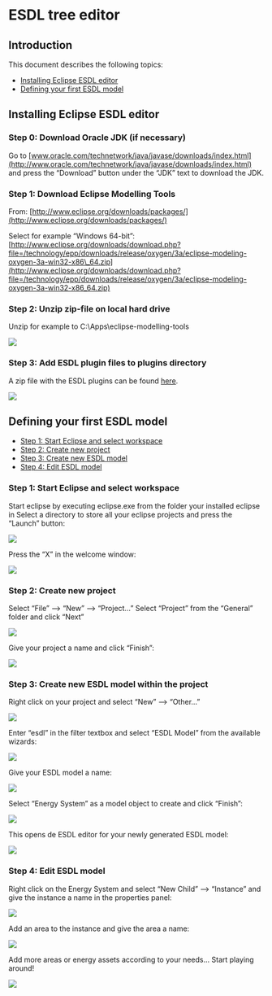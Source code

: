 # ESDL tree editor

## Introduction

This document describes the following topics:

* [Installing Eclipse ESDL editor](esdl-tree-editor.md#installing-eclipse-esdl-editor)
* [Defining your first ESDL model](esdl-tree-editor.md#defining-your-first-esdl-model)

## Installing Eclipse ESDL editor

### Step 0: Download Oracle JDK \(if necessary\)

Go to [www.oracle.com/technetwork/java/javase/downloads/index.html](http://www.oracle.com/technetwork/java/javase/downloads/index.html) and press the “Download” button under the “JDK” text to download the JDK.

### Step 1: Download Eclipse Modelling Tools

From: [http://www.eclipse.org/downloads/packages/](http://www.eclipse.org/downloads/packages/)

Select for example “Windows 64-bit”: [http://www.eclipse.org/downloads/download.php?file=/technology/epp/downloads/release/oxygen/3a/eclipse-modeling-oxygen-3a-win32-x86\_64.zip](http://www.eclipse.org/downloads/download.php?file=/technology/epp/downloads/release/oxygen/3a/eclipse-modeling-oxygen-3a-win32-x86_64.zip)

### Step 2: Unzip zip-file on local hard drive

Unzip for example to C:\Apps\eclipse-modelling-tools

![](../../.gitbook/assets/eclipse-dir.PNG)

### Step 3: Add ESDL plugin files to plugins directory

A zip file with the ESDL plugins can be found [here](https://github.com/EnergyTransition/ESDL-tooling).

![](../../.gitbook/assets/plugins-in-dir.PNG)

## Defining your first ESDL model

* [Step 1: Start Eclipse and select workspace](esdl-tree-editor.md#step-1-start-eclipse-and-select-workspace)
* [Step 2: Create new project](esdl-tree-editor.md#step-2-create-new-project)
* [Step 3: Create new ESDL model](esdl-tree-editor.md#step-3-create-new-esdl-model-within-the-project)
* [Step 4: Edit ESDL model](esdl-tree-editor.md#step-4-edit-esdl-model)

### Step 1: Start Eclipse and select workspace

Start eclipse by executing eclipse.exe from the folder your installed eclipse in Select a directory to store all your eclipse projects and press the “Launch” button:

![](../../.gitbook/assets/select-workspace-dir.PNG)

Press the “X” in the welcome window:

![](../../.gitbook/assets/welcome-screen.PNG)

### Step 2: Create new project

Select “File” --&gt; “New” --&gt; “Project…” Select “Project” from the “General” folder and click “Next”

![](../../.gitbook/assets/select-wizard.PNG)

Give your project a name and click “Finish”:

![](../../.gitbook/assets/give-project-a-name.PNG)

### Step 3: Create new ESDL model within the project

Right click on your project and select “New” --&gt; “Other…”

![](../../.gitbook/assets/create-new-model.PNG)

Enter “esdl” in the filter textbox and select “ESDL Model” from the available wizards:

![](../../.gitbook/assets/select-esdl-model.PNG)

Give your ESDL model a name:

![](../../.gitbook/assets/give-model-a-name.PNG)

Select “Energy System” as a model object to create and click “Finish”:

![](../../.gitbook/assets/select-energysystem.PNG)

This opens de ESDL editor for your newly generated ESDL model:

![](../../.gitbook/assets/open-esdl-editor.PNG)

### Step 4: Edit ESDL model

Right click on the Energy System and select “New Child” --&gt; “Instance” and give the instance a name in the properties panel:

![](../../.gitbook/assets/add-instance%20%281%29.PNG)

Add an area to the instance and give the area a name:

![](../../.gitbook/assets/add-area%20%281%29.PNG)

Add more areas or energy assets according to your needs… Start playing around!

![](../../.gitbook/assets/add-area.PNG)


